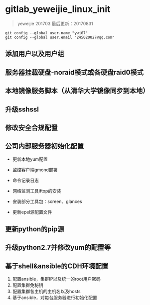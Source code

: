 # gitlab_yeweijie_linux_init

> yeweijie 
> 201703
> 最后更新：20170831


```
git config --global user.name "ywj07"
git config --global user.email "245020027@qq.com"

```

##  添加用户以及用户组 

##  服务器挂载硬盘-noraid模式或各硬盘raid0模式 
## 本地镜像服务脚本（从清华大学镜像同步到本地）
##  升级sshssl

##   修改安全合规配置

##  公司内部服务器初始化配置
- 更新本地yum配置

- 监控客户端gmond部署

- 命令记录日志

- 网络监测工具iftop的安装

- 安装部分工具包：screen、glances

- 更新epel源配置文件

## 更新python的pip源

## 升级python2.7并修改yum的配置等

## 基于shell&ansible的CDH环境配置
1. 配置ansible，集群IP以及统一的root用户密码
2. 配置集群免秘钥
3. 配置集群各主机的主机名以及hosts
4. 基于ansible，对每台服务器进行初始化配置








###  




